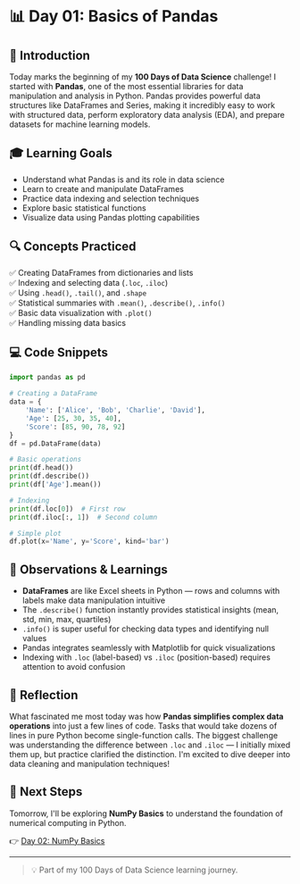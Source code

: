 # 📊 Day 01: Basics of Pandas

## 🎯 Introduction

Today marks the beginning of my **100 Days of Data Science** challenge! I started with **Pandas**, one of the most essential libraries for data manipulation and analysis in Python. Pandas provides powerful data structures like DataFrames and Series, making it incredibly easy to work with structured data, perform exploratory data analysis (EDA), and prepare datasets for machine learning models.

## 🎓 Learning Goals

- Understand what Pandas is and its role in data science
- Learn to create and manipulate DataFrames
- Practice data indexing and selection techniques
- Explore basic statistical functions
- Visualize data using Pandas plotting capabilities

## 🔍 Concepts Practiced

✅ Creating DataFrames from dictionaries and lists  
✅ Indexing and selecting data (`.loc`, `.iloc`)  
✅ Using `.head()`, `.tail()`, and `.shape`  
✅ Statistical summaries with `.mean()`, `.describe()`, `.info()`  
✅ Basic data visualization with `.plot()`  
✅ Handling missing data basics  

## 💻 Code Snippets
```python
import pandas as pd

# Creating a DataFrame
data = {
    'Name': ['Alice', 'Bob', 'Charlie', 'David'],
    'Age': [25, 30, 35, 40],
    'Score': [85, 90, 78, 92]
}
df = pd.DataFrame(data)

# Basic operations
print(df.head())
print(df.describe())
print(df['Age'].mean())

# Indexing
print(df.loc[0])  # First row
print(df.iloc[:, 1])  # Second column

# Simple plot
df.plot(x='Name', y='Score', kind='bar')
```

## 📝 Observations & Learnings

- **DataFrames** are like Excel sheets in Python — rows and columns with labels make data manipulation intuitive
- The `.describe()` function instantly provides statistical insights (mean, std, min, max, quartiles)
- `.info()` is super useful for checking data types and identifying null values
- Pandas integrates seamlessly with Matplotlib for quick visualizations
- Indexing with `.loc` (label-based) vs `.iloc` (position-based) requires attention to avoid confusion

## 💭 Reflection

What fascinated me most today was how **Pandas simplifies complex data operations** into just a few lines of code. Tasks that would take dozens of lines in pure Python become single-function calls. The biggest challenge was understanding the difference between `.loc` and `.iloc` — I initially mixed them up, but practice clarified the distinction. I'm excited to dive deeper into data cleaning and manipulation techniques!

## 🚀 Next Steps

Tomorrow, I'll be exploring **NumPy Basics** to understand the foundation of numerical computing in Python.

👉 [Day 02: NumPy Basics](https://github.com/Dracksnoop/100DaysOfDataSciencee/blob/main/Day%2002%3A%20Basics%20of%20NumPy.md)

---

> 💡 Part of my 100 Days of Data Science learning journey.